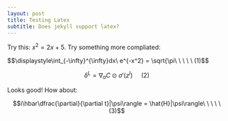 ```yaml
---
layout: post
title: Testing Latex
subtitle: Does jekyll support latex?
---
```


Try this: $x^2 = 2x + 5$. Try something more compliated:

$$\displaystyle\int_{-\infty}^{\infty}dx\ e^{-x^2} = \sqrt{\pi\ \ \ \ \ (1)$$

$$ \delta^L = \nabla_{a}C\odot\sigma'(z^l)\ \ \ \ \ (2)$$

Looks good! How about:

$$i\hbar\dfrac{\partial}{\partial t}|\psi\rangle = \hat{H}|\psi\rangle\ \ \ \ \ (3)$$

